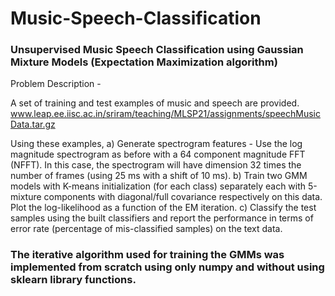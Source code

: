 # Music-Speech-Classification

### Unsupervised Music Speech Classification using Gaussian Mixture Models (Expectation Maximization algorithm)

Problem Description -

A set of training and test examples of music and speech are provided.
www.leap.ee.iisc.ac.in/sriram/teaching/MLSP21/assignments/speechMusicData.tar.gz

Using these examples,
  a) Generate spectrogram features - Use the log magnitude spectrogram as before with a 64 component magnitude FFT (NFFT). In this case, the spectrogram will have
dimension 32 times the number of frames (using 25 ms with a shift of 10 ms).
  b) Train two GMM models with K-means initialization (for each class) separately each with 5-mixture components with diagonal/full covariance respectively on this data. Plot the log-likelihood as a function of the EM iteration.
  c) Classify the test samples using the built classifiers and report the performance in terms of error rate (percentage of mis-classified samples) on the text data.

### The iterative algorithm used for training the GMMs was implemented from scratch using only numpy and without using sklearn library functions.
